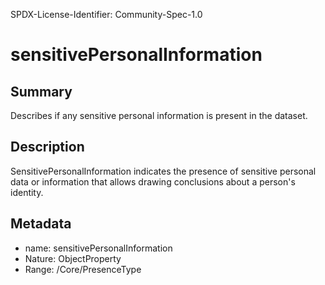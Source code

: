 SPDX-License-Identifier: Community-Spec-1.0

# sensitivePersonalInformation

## Summary

Describes if any sensitive personal information is present in the dataset.

## Description

SensitivePersonalInformation indicates the presence of sensitive personal data
or information that allows drawing conclusions about a person's identity.

## Metadata

- name: sensitivePersonalInformation
- Nature: ObjectProperty
- Range: /Core/PresenceType